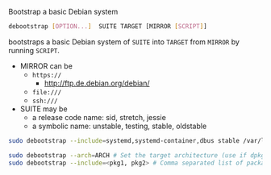 Bootstrap a basic Debian system

```bash
debootstrap [OPTION...]  SUITE TARGET [MIRROR [SCRIPT]]
```

bootstraps a basic Debian system of `SUITE` into `TARGET` from `MIRROR` by running `SCRIPT`.  

- MIRROR can be
    - `https://` 
        - http://ftp.de.debian.org/debian/
    - `file:///` 
    - `ssh:///`
- SUITE may be
    - a release code name: sid, stretch, jessie
    - a symbolic name: unstable, testing, stable, oldstable

```bash
sudo debootstrap --include=systemd,systemd-container,dbus stable /var/lib/machines/debian https://mirror.hs-esslingen.de/debian
```

```bash
sudo debootstrap --arch=ARCH # Set the target architecture (use if dpkg isn't installed). See also --foreign.
sudo debootstrap --include=<pkg1, pkg2> # Comma separated list of packages which will be added to download and extract lists.
```
